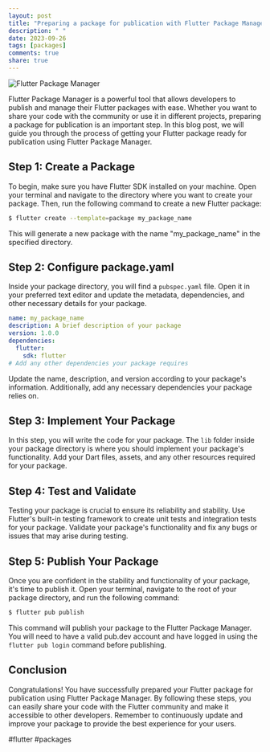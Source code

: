 ```yaml
---
layout: post
title: "Preparing a package for publication with Flutter Package Manager"
description: " "
date: 2023-09-26
tags: [packages]
comments: true
share: true
---
```


![Flutter Package Manager](https://example.com/flutter-package-manager.png)

Flutter Package Manager is a powerful tool that allows developers to publish and manage their Flutter packages with ease. Whether you want to share your code with the community or use it in different projects, preparing a package for publication is an important step. In this blog post, we will guide you through the process of getting your Flutter package ready for publication using Flutter Package Manager.

## Step 1: Create a Package

To begin, make sure you have Flutter SDK installed on your machine. Open your terminal and navigate to the directory where you want to create your package. Then, run the following command to create a new Flutter package:

```bash
$ flutter create --template=package my_package_name
```

This will generate a new package with the name "my_package_name" in the specified directory.

## Step 2: Configure package.yaml

Inside your package directory, you will find a `pubspec.yaml` file. Open it in your preferred text editor and update the metadata, dependencies, and other necessary details for your package.

```yaml
name: my_package_name
description: A brief description of your package
version: 1.0.0
dependencies:
  flutter:
    sdk: flutter
# Add any other dependencies your package requires
```

Update the name, description, and version according to your package's information. Additionally, add any necessary dependencies your package relies on.

## Step 3: Implement Your Package

In this step, you will write the code for your package. The `lib` folder inside your package directory is where you should implement your package's functionality. Add your Dart files, assets, and any other resources required for your package.

## Step 4: Test and Validate

Testing your package is crucial to ensure its reliability and stability. Use Flutter's built-in testing framework to create unit tests and integration tests for your package. Validate your package's functionality and fix any bugs or issues that may arise during testing.

## Step 5: Publish Your Package

Once you are confident in the stability and functionality of your package, it's time to publish it. Open your terminal, navigate to the root of your package directory, and run the following command:

```bash
$ flutter pub publish
```

This command will publish your package to the Flutter Package Manager. You will need to have a valid pub.dev account and have logged in using the `flutter pub login` command before publishing.

## Conclusion

Congratulations! You have successfully prepared your Flutter package for publication using Flutter Package Manager. By following these steps, you can easily share your code with the Flutter community and make it accessible to other developers. Remember to continuously update and improve your package to provide the best experience for your users.

#flutter #packages